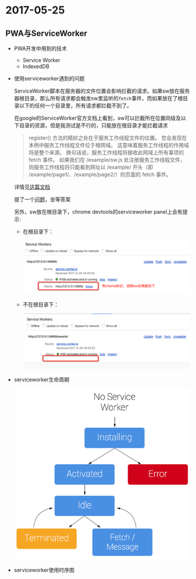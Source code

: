 # 2017-05-25

## PWA与ServiceWorker

- PWA开发中用到的技术
    - Service Worker
    - IndexedDB

- 使用serviceworker遇到的问题

    ServiceWorker脚本在服务器的文件位置会影响拦截的请求。如果sw放在服务器根目录，那么所有请求都会触发sw里监听的`fetch`事件，而如果放在了根目录以下的任何一个目录里，所有请求都拦截不到了。
    
    在google的ServiceWorker官方文档上看到，sw可以拦截所在位置同级及以下目录的资源，但是我测试是不行的，只能放在根目录才能拦截请求
    
    > register() 方法的精妙之处在于服务工作线程文件的位置。 您会发现在本例中服务工作线程文件位于根网域。 这意味着服务工作线程的作用域将是整个来源。 换句话说，服务工作线程将接收此网域上所有事项的 fetch 事件。 如果我们在 /example/sw.js 处注册服务工作线程文件，则服务工作线程将只能看到网址以 /example/ 开头（即 /example/page1/、/example/page2/）的页面的 fetch 事件。
    
    详情见[这篇文档](https://developers.google.com/web/fundamentals/getting-started/primers/service-workers)   
    
    提了一个[问题](https://stackoverflow.com/questions/44180631/fetch-not-fire-if-service-worker-not-located-in-servers-root-folder)，坐等答案
    
    另外，sw放在根目录下，chrome devtools的serviceworker panel上会有提示:
    
    - 在根目录下：
    
        ![root](./images/serviceworker-root.png)
        
    - 不在根目录下：

        ![not root](./images/serviceworker-not-root.png)

- serviceworker生命周期
    
    ![lifecycle](./images/sw-lifecycle.png)
        
- serviceworker使用时序图


